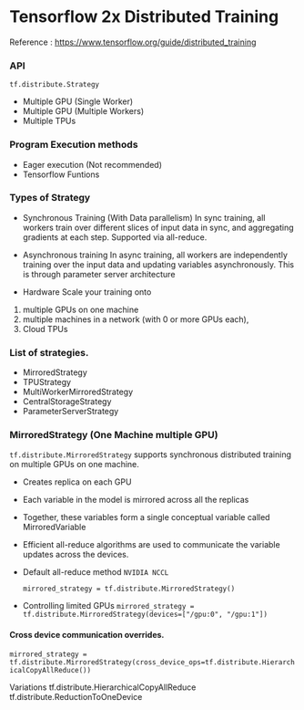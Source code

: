 # Tensorflow 2x Distributed Training

Reference : https://www.tensorflow.org/guide/distributed_training


### API

`tf.distribute.Strategy`
* Multiple GPU (Single Worker)
* Multiple GPU (Multiple Workers)
* Multiple TPUs

### Program Execution methods

* Eager execution (Not recommended)
* Tensorflow Funtions


### Types of Strategy

* Synchronous Training (With Data parallelism)
In sync training, all workers train over different slices of input data in sync, and aggregating gradients at each step.
Supported via all-reduce.

* Asynchronous training
In async training, all workers are independently training over the input data and updating variables asynchronously.
This is through parameter server architecture 

* Hardware
Scale your training onto
1. multiple GPUs on one machine
2. multiple machines in a network (with 0 or more GPUs each), 
3. Cloud TPUs


### List of strategies. 
* MirroredStrategy	
* TPUStrategy	
* MultiWorkerMirroredStrategy	
* CentralStorageStrategy	
* ParameterServerStrategy



### MirroredStrategy (One Machine multiple GPU)
`tf.distribute.MirroredStrategy` supports synchronous distributed training on multiple GPUs on one machine.

* Creates replica on each GPU
* Each variable in the model is mirrored across all the replicas
* Together, these variables form a single conceptual variable called MirroredVariable

* Efficient all-reduce algorithms are used to communicate the variable updates across the devices.
* Default all-reduce method `NVIDIA NCCL` 

    `mirrored_strategy = tf.distribute.MirroredStrategy()`

* Controlling limited GPUs
    `mirrored_strategy = tf.distribute.MirroredStrategy(devices=["/gpu:0", "/gpu:1"])`

#### Cross device communication overrides. 
    
`mirrored_strategy = tf.distribute.MirroredStrategy(cross_device_ops=tf.distribute.HierarchicalCopyAllReduce())`

Variations
tf.distribute.HierarchicalCopyAllReduce 
tf.distribute.ReductionToOneDevice
